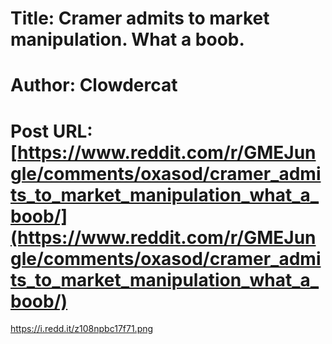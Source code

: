 # Title: Cramer admits to market manipulation. What a boob.
# Author: Clowdercat
# Post URL: [https://www.reddit.com/r/GMEJungle/comments/oxasod/cramer_admits_to_market_manipulation_what_a_boob/](https://www.reddit.com/r/GMEJungle/comments/oxasod/cramer_admits_to_market_manipulation_what_a_boob/)


https://i.redd.it/z108npbc17f71.png